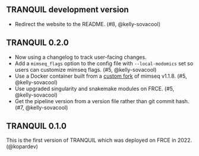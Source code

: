 ## TRANQUIL development version

- Redirect the website to the README. (#8, @kelly-sovacool)

## TRANQUIL 0.2.0

- Now using a changelog to track user-facing changes.
- Add a `mimseq_flags` option to the config file with `--local-modomics` set so users can customize mimseq flags. (#5, @kelly-sovacool)
- Use a Docker container built from a [custom fork](https://github.com/CCBR/mim-tRNAseq/tree/docker_v1.1.8) of mimseq v1.1.8. (#5, @kelly-sovacool)
- Use upgraded singularity and snakemake modules on FRCE. (#5, @kelly-sovacool)
- Get the pipeline version from a version file rather than git commit hash. (#7, @kelly-sovacool)

## TRANQUIL 0.1.0

This is the first version of TRANQUIL which was deployed on FRCE in 2022. (@kopardev)
